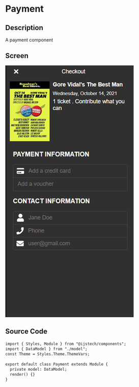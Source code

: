# Payment

## Description
A payment component

## Screen

![Payment](screenshots/payment.png)

## Source Code

```typescript(source/home/index.tsx)
import { Styles, Module } from "@ijstech/components";
import { DataModel } from "./model";
const Theme = Styles.Theme.ThemeVars;

export default class Payment extends Module {
  private model: DataModel;
  render() {}
}
```
